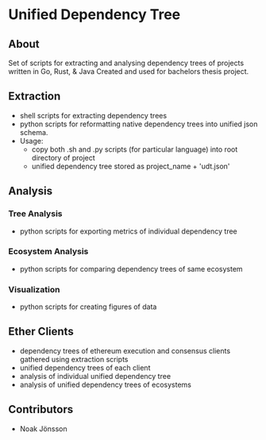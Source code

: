 # Unified Dependency Tree

## About
Set of scripts for extracting and analysing dependency trees of projects written in Go, Rust, & Java
Created and used for bachelors thesis project.

## Extraction
- shell scripts for extracting dependency trees
- python scripts for reformatting native dependency trees into unified json schema.
- Usage:
    - copy both .sh and .py scripts (for particular language) into root directory of project
    - unified dependency tree stored as project_name + 'udt.json'
## Analysis
### Tree Analysis
- python scripts for exporting metrics of individual dependency tree
### Ecosystem Analysis
- python scripts for comparing dependency trees of same ecosystem
### Visualization
- python scripts for creating figures of data

## Ether Clients
- dependency trees of ethereum execution and consensus clients gathered using extraction scripts
- unified dependency trees of each client
- analysis of individual unified dependency tree
- analysis of unified dependency trees of ecosystems

## Contributors
- Noak Jönsson
